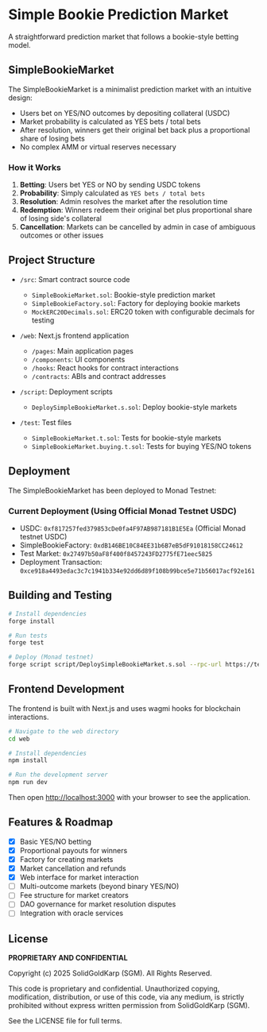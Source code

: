 # Simple Bookie Prediction Market

A straightforward prediction market that follows a bookie-style betting model.

## SimpleBookieMarket

The SimpleBookieMarket is a minimalist prediction market with an intuitive design:

- Users bet on YES/NO outcomes by depositing collateral (USDC)
- Market probability is calculated as YES bets / total bets
- After resolution, winners get their original bet back plus a proportional share of losing bets
- No complex AMM or virtual reserves necessary

### How it Works

1. **Betting**: Users bet YES or NO by sending USDC tokens
2. **Probability**: Simply calculated as `YES bets / total bets`
3. **Resolution**: Admin resolves the market after the resolution time
4. **Redemption**: Winners redeem their original bet plus proportional share of losing side's collateral
5. **Cancellation**: Markets can be cancelled by admin in case of ambiguous outcomes or other issues

## Project Structure

- `/src`: Smart contract source code
  - `SimpleBookieMarket.sol`: Bookie-style prediction market
  - `SimpleBookieFactory.sol`: Factory for deploying bookie markets
  - `MockERC20Decimals.sol`: ERC20 token with configurable decimals for testing

- `/web`: Next.js frontend application
  - `/pages`: Main application pages
  - `/components`: UI components
  - `/hooks`: React hooks for contract interactions
  - `/contracts`: ABIs and contract addresses

- `/script`: Deployment scripts
  - `DeploySimpleBookieMarket.s.sol`: Deploy bookie-style markets

- `/test`: Test files
  - `SimpleBookieMarket.t.sol`: Tests for bookie-style markets
  - `SimpleBookieMarket.buying.t.sol`: Tests for buying YES/NO tokens

## Deployment

The SimpleBookieMarket has been deployed to Monad Testnet:

### Current Deployment (Using Official Monad Testnet USDC)
- USDC: `0xf817257fed379853cDe0fa4F97AB987181B1E5Ea` (Official Monad testnet USDC)
- SimpleBookieFactory: `0xdB146BE10C84EE31b6B7eB5dF91018158CC24612`
- Test Market: `0x27497b50aF8f400f8457243FD2775fE71eec5825`
- Deployment Transaction: `0xce918a4493edac3c7c1941b334e92dd6d89f108b99bce5e71b56017acf92e161`

## Building and Testing

```bash
# Install dependencies
forge install

# Run tests
forge test

# Deploy (Monad testnet)
forge script script/DeploySimpleBookieMarket.s.sol --rpc-url https://testnet-rpc.monad.xyz --broadcast -vvv --private-key $PRIVATE_KEY
```

## Frontend Development

The frontend is built with Next.js and uses wagmi hooks for blockchain interactions.

```bash
# Navigate to the web directory
cd web

# Install dependencies
npm install

# Run the development server
npm run dev
```

Then open [http://localhost:3000](http://localhost:3000) with your browser to see the application.

## Features & Roadmap

- [x] Basic YES/NO betting
- [x] Proportional payouts for winners
- [x] Factory for creating markets
- [x] Market cancellation and refunds
- [x] Web interface for market interaction
- [ ] Multi-outcome markets (beyond binary YES/NO)
- [ ] Fee structure for market creators
- [ ] DAO governance for market resolution disputes
- [ ] Integration with oracle services

## License

**PROPRIETARY AND CONFIDENTIAL**

Copyright (c) 2025 SolidGoldKarp (SGM). All Rights Reserved.

This code is proprietary and confidential. Unauthorized copying, modification, distribution, or use of this code, via any medium, is strictly prohibited without express written permission from SolidGoldKarp (SGM).

See the LICENSE file for full terms.